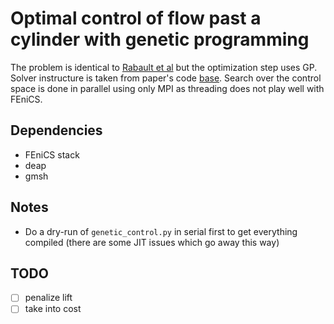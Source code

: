 # Optimal control of flow past a cylinder with genetic programming

The problem is identical to [Rabault et al](https://arxiv.org/abs/1808.07664) but the optimization step uses GP.
Solver instructure is taken from paper's code [base](https://github.com/jerabaul29/Cylinder2DFlowControlDRL).
Search over the control space is done in parallel using only MPI as threading does not
play well with FEniCS.

## Dependencies
- FEniCS stack
- deap
- gmsh

## Notes
- Do a dry-run of `genetic_control.py` in serial first to get everything compiled (there
  are some JIT issues which go away this way)

## TODO
- [ ] penalize lift
- [ ] take into cost
